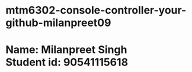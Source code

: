 # mtm6302-console-controller-your-github-milanpreet09
<h1> Name: Milanpreet Singh <br> Student id: 90541115618</h1>
